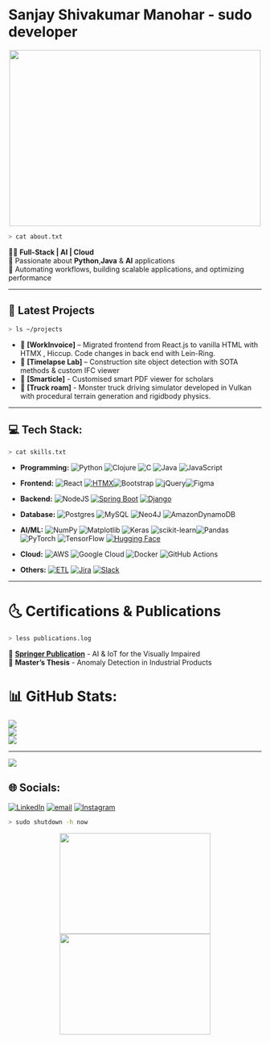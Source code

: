 #  Sanjay Shivakumar Manohar - sudo developer

<p align ='center'>
<img src= 
  "https://media.giphy.com/media/d8KefZiJ2ae0VMAmsi/giphy.gif" width="500" height="350" />
</p>

```bash
> cat about.txt
```

👨‍💻 **Full-Stack | AI | Cloud**  
🎯 Passionate about **Python**,**Java** & **AI** applications  
🚀 Automating workflows, building scalable applications, and optimizing performance  

---

## 🚀 Latest Projects
```bash
> ls ~/projects
```
- 📌 **[WorkInvoice]** – Migrated frontend from React.js to vanilla HTML with HTMX , Hiccup. Code changes in back end with Lein-Ring. 
- 📌 **[Timelapse Lab]** – Construction site object detection with SOTA methods & custom IFC viewer
- 📌 **[Smarticle]** - Customised smart PDF viewer for scholars
- 📌 **[Truck roam]** - Monster truck driving simulator developed in Vulkan with procedural terrain generation and rigidbody physics.

---

## 💻 Tech Stack:
```bash
> cat skills.txt
```
- **Programming:** ![Python](https://img.shields.io/badge/python-3670A0?style=for-the-badge&logo=python&logoColor=ffdd54) ![Clojure](https://img.shields.io/badge/Clojure-%23Clojure.svg?style=for-the-badge&logo=Clojure&logoColor=Clojure) ![C](https://img.shields.io/badge/c-%2300599C.svg?style=for-the-badge&logo=c&logoColor=white)  ![Java](https://img.shields.io/badge/java-%23ED8B00.svg?style=for-the-badge&logo=openjdk&logoColor=white) ![JavaScript](https://img.shields.io/badge/javascript-%23323330.svg?style=for-the-badge&logo=javascript&logoColor=%23F7DF1E)

- **Frontend:** ![React](https://img.shields.io/badge/react-%2320232a.svg?style=for-the-badge&logo=react&logoColor=%2361DAFB) [![HTMX](https://img.shields.io/badge/HTMX-36C?logo=htmx&logoColor=fff)](#)![Bootstrap](https://img.shields.io/badge/bootstrap-%238511FA.svg?style=for-the-badge&logo=bootstrap&logoColor=white) ![jQuery](https://img.shields.io/badge/jquery-%230769AD.svg?style=for-the-badge&logo=jquery&logoColor=white)![Figma](https://img.shields.io/badge/figma-%23F24E1E.svg?style=for-the-badge&logo=figma&logoColor=white)

- **Backend:**  ![NodeJS](https://img.shields.io/badge/node.js-6DA55F?style=for-the-badge&logo=node.js&logoColor=white) [![Spring Boot](https://img.shields.io/badge/Spring%20Boot-6DB33F?logo=springboot&logoColor=fff)](#) [![Django](https://img.shields.io/badge/Django-%23092E20.svg?logo=django&logoColor=white)](#)

- **Database:**  ![Postgres](https://img.shields.io/badge/postgres-%23316192.svg?style=for-the-badge&logo=postgresql&logoColor=white) ![MySQL](https://img.shields.io/badge/mysql-4479A1.svg?style=for-the-badge&logo=mysql&logoColor=white) ![Neo4J](https://img.shields.io/badge/Neo4j-008CC1?style=for-the-badge&logo=neo4j&logoColor=white) ![AmazonDynamoDB](https://img.shields.io/badge/Amazon%20DynamoDB-4053D6?style=for-the-badge&logo=Amazon%20DynamoDB&logoColor=white)

- **AI/ML:**  ![NumPy](https://img.shields.io/badge/numpy-%23013243.svg?style=for-the-badge&logo=numpy&logoColor=white) ![Matplotlib](https://img.shields.io/badge/Matplotlib-%23ffffff.svg?style=for-the-badge&logo=Matplotlib&logoColor=black) ![Keras](https://img.shields.io/badge/Keras-%23D00000.svg?style=for-the-badge&logo=Keras&logoColor=white) ![scikit-learn](https://img.shields.io/badge/scikit--learn-%23F7931E.svg?style=for-the-badge&logo=scikit-learn&logoColor=white)![Pandas](https://img.shields.io/badge/pandas-%23150458.svg?style=for-the-badge&logo=pandas&logoColor=white) ![PyTorch](https://img.shields.io/badge/PyTorch-%23EE4C2C.svg?style=for-the-badge&logo=PyTorch&logoColor=white)  ![TensorFlow](https://img.shields.io/badge/TensorFlow-%23FF6F00.svg?style=for-the-badge&logo=TensorFlow&logoColor=white) [![Hugging Face](https://img.shields.io/badge/Hugging%20Face-FFD21E?logo=huggingface&logoColor=000)](#)

- **Cloud:**  ![AWS](https://img.shields.io/badge/AWS-%23FF9900.svg?style=for-the-badge&logo=amazon-aws&logoColor=white) ![Google Cloud](https://img.shields.io/badge/GoogleCloud-%234285F4.svg?style=for-the-badge&logo=google-cloud&logoColor=white)  ![Docker](https://img.shields.io/badge/docker-%230db7ed.svg?style=for-the-badge&logo=docker&logoColor=white) ![GitHub Actions](https://img.shields.io/badge/github%20actions-%232671E5.svg?style=for-the-badge&logo=githubactions&logoColor=white)

- **Others:** [![ETL](https://custom-icon-badges.demolab.com/badge/ETL-9370DB?logo=etl-logo&logoColor=fff)](#) [![Jira](https://img.shields.io/badge/Jira-0052CC?logo=jira&logoColor=fff)](#) [![Slack](https://img.shields.io/badge/Slack-4A154B?logo=slack&logoColor=fff)](#)

---

# 🌜 Certifications & Publications
```bash
> less publications.log
```
🔗 **[Springer Publication](https://link.springer.com/chapter/10.1007/978-3-030-75657-4_1)** - AI & IoT for the Visually Impaired  
📝 **Master’s Thesis** - Anomaly Detection in Industrial Products 

# 📊 GitHub Stats:
![](https://github-readme-stats.vercel.app/api?username=sanjayssj5&theme=highcontrast&hide_border=false&include_all_commits=false&count_private=false)<br/>
![](https://github-readme-streak-stats.herokuapp.com/?user=sanjayssj5&theme=highcontrast&hide_border=false)<br/>
![](https://github-readme-stats.vercel.app/api/top-langs/?username=sanjayssj5&theme=highcontrast&hide_border=false&include_all_commits=false&count_private=false&layout=compact)

---
[![](https://visitcount.itsvg.in/api?id=sanjayssj5&icon=0&color=0)](https://visitcount.itsvg.in)


## 🌐 Socials:
[![LinkedIn](https://img.shields.io/badge/LinkedIn-%230077B5.svg?logo=linkedin&logoColor=white)](https://linkedin.com/in/sanjayssj5) 
[![email](https://img.shields.io/badge/Email-D14836?logo=gmail&logoColor=white)](mailto:msanjaysivakumar@gmail.com) 
[![Instagram](https://img.shields.io/badge/Instagram-%23E4405F.svg?logo=Instagram&logoColor=white)](https://instagram.com/sanjaym.18) 

```bash
> sudo shutdown -h now
```

<p align ='center'>
<img src= "https://media.giphy.com/media/TUOSneOOtImPurKwph/giphy.gif" width="300" height="200" />
<img src= "https://media.giphy.com/media/4OV1bLOIWwIXRxpXlN/giphy.gif" width="300" height="200" />
</p>

